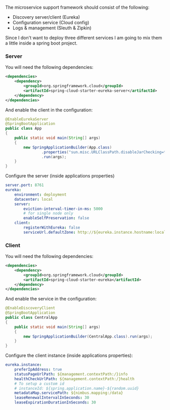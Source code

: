 The microservice support framework should consist of the following:

* Discovery server/client (Eureka)
* Configuration service (Cloud config)
* Logs & management (Sleuth & Zipkin)

Since I don't want to deploy three different services I am going to mix them a little inside a spring boot project.

### Server

You will need the following dependencies:

```xml
<dependencies>
    <dependency>
        <groupId>org.springframework.cloud</groupId>
        <artifactId>spring-cloud-starter-eureka-server</artifactId>
    </dependency>
</dependencies>
```

And enable the client in the configuration:

```java
@EnableEurekaServer
@SpringBootApplication
public class App
{
    public static void main(String[] args)
    {
        new SpringApplicationBuilder(App.class)
                .properties("sun.misc.URLClassPath.disableJarChecking=true")
                .run(args);
    }
}
```

Configure the server (inside applications properties)
```yml
server.port: 8761
eureka:
    environment: deployment
    datacenter: local
    server:
        eviction-interval-timer-in-ms: 5000
        # for single node only
        enableSelfPreservation: false
    client:
        registerWithEureka: false
        serviceUrl.defaultZone: http://${eureka.instance.hostname:localhost}:${server.port}/eureka/
```

### Client

You will need the following dependencies:

```xml
<dependencies>
    <dependency>
        <groupId>org.springframework.cloud</groupId>
        <artifactId>spring-cloud-starter-eureka</artifactId>
    </dependency>
</dependencies>
```

And enable the service in the configuration:

```java
@EnableDiscoveryClient
@SpringBootApplication
public class CentralApp
{
    public static void main(String[] args)
    {
        new SpringApplicationBuilder(CentralApp.class).run(args);
    }
}
```

Configure the client instance (inside applications properties):

```yml
eureka.instance:
    preferIpAddress: true
    statusPageUrlPath: ${management.contextPath:/}info
    healthCheckUrlPath: ${management.contextPath:/}health
    # To setup a custom id
    # instanceId: ${spring.application.name}-${random.uuid}
    metadataMap.servicePath: ${nimbus.mapping:/data}
    leaseRenewalIntervalInSeconds: 30
    leaseExpirationDurationInSeconds: 30
```

